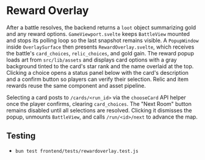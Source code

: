 # Reward Overlay

After a battle resolves, the backend returns a `loot` object summarizing gold and any reward options. `GameViewport.svelte` keeps `BattleView` mounted and stops its polling loop so the last snapshot remains visible. A `PopupWindow` inside `OverlaySurface` then presents `RewardOverlay.svelte`, which receives the battle's `card_choices`, `relic_choices`, and gold gain. The reward popup loads art from `src/lib/assets` and displays card options with a gray background tinted to the card's star rank and the name overlaid at the top. Clicking a choice opens a status panel below with the card's description and a confirm button so players can verify their selection. Relic and item rewards reuse the same component and asset pipeline.

Selecting a card posts to `/cards/<run_id>` via the `chooseCard` API helper once the player confirms, clearing `card_choices`. The "Next Room" button remains disabled until all selections are resolved. Clicking it dismisses the popup, unmounts `BattleView`, and calls `/run/<id>/next` to advance the map.

## Testing
- `bun test frontend/tests/rewardoverlay.test.js`
